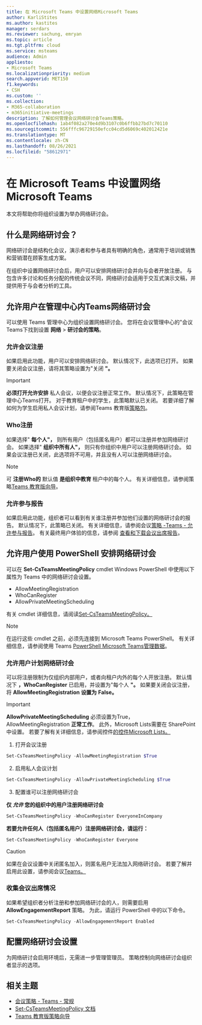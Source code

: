 ```yaml
---
title: 在 Microsoft Teams 中设置网络Microsoft Teams
author: KarliStites
ms.author: kastites
manager: serdars
ms.reviewer: sachung, emryan
ms.topic: article
ms.tgt.pltfrm: cloud
ms.service: msteams
audience: Admin
appliesto:
- Microsoft Teams
ms.localizationpriority: medium
search.appverid: MET150
f1.keywords:
- CSH
ms.custom: ''
ms.collection:
- M365-collaboration
- m365initiative-meetings
description: 了解如何管理会议网络研讨会Teams策略。
ms.openlocfilehash: 1ab4f082a270e4d9b3107c0b6ffbb27bd7c70110
ms.sourcegitcommit: 556fffc96729150efcc04cd5d6069c402012421e
ms.translationtype: MT
ms.contentlocale: zh-CN
ms.lasthandoff: 08/26/2021
ms.locfileid: "58612971"
---
```

# <a name="set-up-for-webinars-in-microsoft-teams"></a>在 Microsoft Teams 中设置网络Microsoft Teams

本文将帮助你将组织设置为举办网络研讨会。

## <a name="what-are-webinars"></a>什么是网络研讨会？

网络研讨会是结构化会议，演示者和参与者具有明确的角色，通常用于培训或销售和营销潜在顾客生成方案。

在组织中设置网络研讨会后，用户可以安排网络研讨会并向与会者开放注册。 与包含许多讨论和任务分配的传统会议不同，网络研讨会适用于交互式演示文稿，并提供用于与会者分析的工具。

## <a name="allow-users-to-schedule-webinars-in-the-teams-admin-center"></a>允许用户在管理中心内Teams网络研讨会

可以使用 Teams 管理中心为组织设置网络研讨会。 您将在会议管理中心的"会议Teams下找到设置 **网络**  >  **研讨会的策略**。

### <a name="allow-meeting-registration"></a>允许会议注册

如果启用此功能，用户可以安排网络研讨会。 默认情况下，此选项已打开。 如果要关闭会议注册，请将其策略设置为"关闭 **"。**

> [!IMPORTANT]
> **必须打开允许安排** 私人会议，以便会议注册正常工作。 默认情况下，此策略在管理中心Teams打开。 对于教育租户中的学生，此策略默认已关闭。 若要详细了解如何为学生启用私人会议计划，请参阅Teams 教育版[策略包](policy-packages-edu.md)。

### <a name="who-can-register"></a>Who注册

如果选择" **每个人"，** 则所有用户（包括匿名用户）都可以注册并参加网络研讨会。 如果选择" **组织中所有人"，** 则只有你组织中用户可以注册网络研讨会。 如果会议注册已关闭，此选项将不可用，并且没有人可以注册网络研讨会。

> [!NOTE]
> 可 **注册Who的** 默认值 **是组织中教育** 租户中的每个人。 有关详细信息，请参阅策略[Teams 教育版向导](easy-policy-setup-edu.md)。

### <a name="allow-engagement-report"></a>允许参与报告

如果启用此功能，组织者可以看到有关谁注册并参加他们设置的网络研讨会的报告。 默认情况下，此策略已关闭。 有关详细信息，请参阅会议[策略 -Teams - 允许参与报告](meeting-policies-in-teams-general.md#allow-engagement-report)。 有关最终用户体验的信息，请参阅 [查看和下载会议出席报告](https://support.microsoft.com/office/view-and-download-meeting-attendance-reports-in-teams-ae7cf170-530c-47d3-84c1-3aedac74d310?ui=en-US&#x26;rs=en-US&#x26;ad=US)。

## <a name="allow-users-to-schedule-webinars-using-powershell"></a>允许用户使用 PowerShell 安排网络研讨会

可以在 **Set-CsTeamsMeetingPolicy** cmdlet Windows PowerShell 中使用以下属性为 Teams 中的网络研讨会设置。

- AllowMeetingRegistration
- WhoCanRegister
- AllowPrivateMeetingScheduling

有关 cmdlet 详细信息，请阅读[Set-CsTeamsMeetingPolicy。](/powershell/module/skype/set-csteamsmeetingpolicy)

> [!NOTE]
> 在运行这些 cmdlet 之前，必须先连接到 Microsoft Teams PowerShell。 有关详细信息，请参阅使用 Teams [PowerShell Microsoft Teams管理数据](/microsoftteams/teams-powershell-managing-teams)。

### <a name="allow-users-to-schedule-webinars"></a>允许用户计划网络研讨会

可以将注册限制为仅组织内部用户，或者向租户内外的每个人开放注册。 默认情况下 **，WhoCanRegister** 已启用，并设置为"每个人 **"。** 如果要关闭会议注册，将 **AllowMeetingRegistration 设置为** **False。**

> [!IMPORTANT]
> **AllowPrivateMeetingScheduling** 必须设置为True，AllowMeetingRegistration **正常工作**。 此外，Microsoft Lists需要在 SharePoint 中设置。 若要了解有关详细信息，请参阅控件[的控件Microsoft Lists。](/sharepoint/control-lists)

1. 打开会议注册

```powershell
Set-CsTeamsMeetingPolicy -AllowMeetingRegistration $True
```

2. 启用私人会议计划

```powershell
Set-CsTeamsMeetingPolicy -AllowPrivateMeetingScheduling $True
```

3. 配置谁可以注册网络研讨会

**仅 *允许* 您的组织中的用户注册网络研讨会**

```powershell
Set-CsTeamsMeetingPolicy -WhoCanRegister EveryoneInCompany
```

**若要允许任何人（包括匿名用户）注册网络研讨会，请运行：**

```powershell
Set-CsTeamsMeetingPolicy -WhoCanRegister Everyone
```

> [!CAUTION]
> 如果在会议设置中关闭匿名加入，则匿名用户无法加入网络研讨会。 若要了解并启用此设置，请参阅会议[Teams。](meeting-settings-in-teams.md)

### <a name="collect-meeting-attendance"></a>收集会议出席情况

如果希望组织者分析注册和参加网络研讨会的人，则需要启用 **AllowEngagementReport** 策略。 为此，请运行 PowerShell 中的以下命令。

```powershell
Set-CsTeamsMeetingPolicy -AllowEngagementReport Enabled
```

## <a name="configure-webinar-settings"></a>配置网络研讨会设置

为网络研讨会启用环境后，无需进一步管理管理员。 策略控制向网络研讨会组织者显示的选项。

## <a name="related-topics"></a>相关主题

- [会议策略 - Teams - 常规](meeting-policies-in-teams-general.md)
- [Set-CsTeamsMeetingPolicy 文档](/powershell/module/skype/set-csteamsmeetingpolicy)
- [Teams 教育版策略向导](easy-policy-setup-edu.md)
